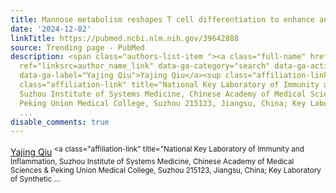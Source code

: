 ```yaml
---
title: Mannose metabolism reshapes T cell differentiation to enhance anti-tumor immunity.
date: '2024-12-02'
linkTitle: https://pubmed.ncbi.nlm.nih.gov/39642888
source: Trending page - PubMed
description: <span class="authors-list-item "><a class="full-name" href="https://pubmed.ncbi.nlm.nih.gov/?term=Qiu+Y&amp;cauthor_id=39642888"
  ref="linksrc=author_name_link" data-ga-category="search" data-ga-action="author_link"
  data-ga-label="Yajing Qiu">Yajing Qiu</a><sup class="affiliation-links"><span class="author-sup-separator">&nbsp;</span><a
  class="affiliation-link" title="National Key Laboratory of Immunity and Inflammation,
  Suzhou Institute of Systems Medicine, Chinese Academy of Medical Sciences &amp;
  Peking Union Medical College, Suzhou 215123, Jiangsu, China; Key Laboratory of Synthetic
  ...
disable_comments: true
---
```

<span class="authors-list-item "><a class="full-name" href="https://pubmed.ncbi.nlm.nih.gov/?term=Qiu+Y&amp;cauthor_id=39642888" ref="linksrc=author_name_link" data-ga-category="search" data-ga-action="author_link" data-ga-label="Yajing Qiu">Yajing Qiu</a><sup class="affiliation-links"><span class="author-sup-separator">&nbsp;</span><a class="affiliation-link" title="National Key Laboratory of Immunity and Inflammation, Suzhou Institute of Systems Medicine, Chinese Academy of Medical Sciences &amp; Peking Union Medical College, Suzhou 215123, Jiangsu, China; Key Laboratory of Synthetic ...